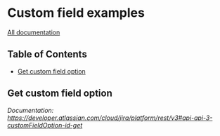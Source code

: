 # Custom field examples

[All documentation](https://developer.atlassian.com/cloud/jira/platform/rest/v3#api-group-CustomFieldOption)

## Table of Contents

- [Get custom field option](#get-custom-field-option)

## Get custom field option
_Documentation: https://developer.atlassian.com/cloud/jira/platform/rest/v3#api-api-3-customFieldOption-id-get_

